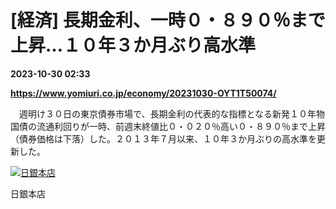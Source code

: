 # [経済] 長期金利、一時０・８９０％まで上昇…１０年３か月ぶり高水準

**2023-10-30 02:33**

**https://www.yomiuri.co.jp/economy/20231030-OYT1T50074/**

　週明け３０日の東京債券市場で、長期金利の代表的な指標となる新発１０年物国債の流通利回りが一時、前週末終値比０・０２０％高い０・８９０％まで上昇（債券価格は下落）した。２０１３年７月以来、１０年３か月ぶりの高水準を更新した。

[![日銀本店](https://www.yomiuri.co.jp/media/2023/10/20231030-OYT1I50049-1.jpg)](https://www.yomiuri.co.jp/pluralphoto/20231030-OYT1I50049/)

日銀本店